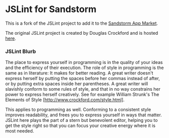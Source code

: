 # JSLint for Sandstorm

This is a fork of the JSLint project to add it to the [Sandstorm App Market](https://apps.sandstorm.io/).

The original JSLint project is created by Douglas Crockford and is hosted [here](https://github.com/douglascrockford/JSLint).


### JSLint Blurb

The place to express yourself in programming is in the quality of your ideas and
the efficiency of their execution. The role of style in programming is the same
as in literature: It makes for better reading. A great writer doesn't express
herself by putting the spaces before her commas instead of after, or by putting
extra spaces inside her parentheses. A great writer will slavishly conform to
some rules of style, and that in no way constrains her power to express herself
creatively. See for example William Strunk's The Elements of Style
[http://www.crockford.com/style.html].

This applies to programming as well. Conforming to a consistent style improves
readability, and frees you to express yourself in ways that matter. JSLint here
plays the part of a stern but benevolent editor, helping you to get the style
right so that you can focus your creative energy where it is most needed.
